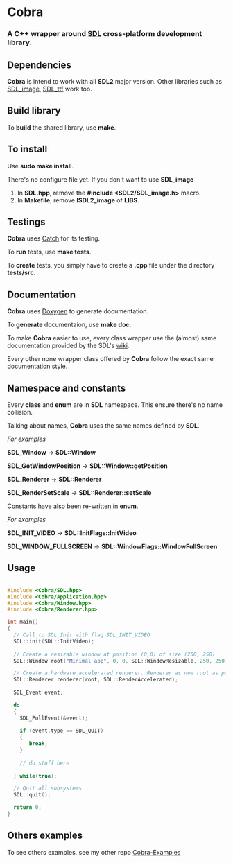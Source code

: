 #  Cobra

### A **C++** wrapper around [SDL](https://www.libsdl.org/) cross-platform development library.

## Dependencies
**Cobra** is intend to work with all **SDL2** major version.
Other libraries such as [SDL_image](https://www.libsdl.org/projects/SDL_image/),
[SDL_ttf](https://www.libsdl.org/projects/SDL_ttf/) work too.

## Build library
To **build** the shared library, use **make**.

## To install
Use **sudo make install**.

There's no configure file yet. If you don't want to use **SDL_image**
1. In **SDL.hpp**, remove the **#include <SDL2/SDL_image.h>** macro.
2. In **Makefile**, remove **lSDL2_image** of **LIBS**.

## Testings
 **Cobra** uses [Catch](https://github.com/philsquared/Catch) for its testing.

To **run** tests, use **make tests**.

To **create** tests, you simply have to create a **.cpp** file under the directory **tests/src**. 

## Documentation

**Cobra** uses [Doxygen](http://www.stack.nl/~dimitri/doxygen/) to generate documentation.

To **generate** documentaion, use **make doc**.

To make **Cobra** easier to use, every class wrapper use the (almost) same 
documentation provided by the SDL's [wiki](https://wiki.libsdl.org/).

Every other none wrapper class offered by **Cobra** follow the exact same documentation style.

## Namespace and constants

Every **class** and **enum** are in **SDL** namespace. This ensure there's
no name collision. 

Talking about names, **Cobra** uses the same names defined by  **SDL**.

*For examples*

 **SDL_Window** -> **SDL::Window**
 
**SDL_GetWindowPosition** -> **SDL::Window::getPosition**

**SDL_Renderer** -> **SDL::Renderer**

**SDL_RenderSetScale** -> **SDL::Renderer::setScale**

Constants have also been re-written in **enum**.

*For examples*

**SDL_INIT_VIDEO** -> **SDL::InitFlags::InitVideo**

**SDL_WINDOW_FULLSCREEN** -> **SDL::WindowFlags::WindowFullScreen**


## Usage

~~~ C++

#include <Cobra/SDL.hpp>
#include <Cobra/Application.hpp>
#include <Cobra/Window.hpp>
#include <Cobra/Renderer.hpp>

int main()
{
  // Call to SDL_Init with flag SDL_INIT_VIDEO
  SDL::init(SDL::InitVideo);
  
  // Create a resizable window at position (0,0) of size (250, 250)
  SDL::Window root("Minimal app", 0, 0, SDL::WindowResizable, 250, 250);

  // Create a hardware accelerated renderer. Renderer as now root as parent.
  SDL::Renderer renderer(root, SDL::RenderAccelerated);
  
  SDL_Event event;

  do
  {
    SDL_PollEvent(&event);
  
    if (event.type == SDL_QUIT)
    {
       break;
    }
   
    // do stuff here
    
  } while(true);

  // Quit all subsystems
  SDL::quit();

  return 0;
}

~~~

## Others examples

To see others examples, see my other repo [Cobra-Examples](https://github.com/lzrdkng/Cobra-Examples)
